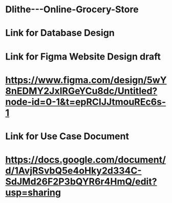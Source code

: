 # Dlithe---Online-Grocery-Store

# Link for Database Design
# 

# Link for Figma Website Design draft
# https://www.figma.com/design/5wY8nEDMY2JxIRGeYCu8dc/Untitled?node-id=0-1&t=epRCIJJtmouREc6s-1

# Link for Use Case Document
# https://docs.google.com/document/d/1AvjRSvbQ5e4oHky2d334C-SdJMd26F2P3bQYR6r4HmQ/edit?usp=sharing
